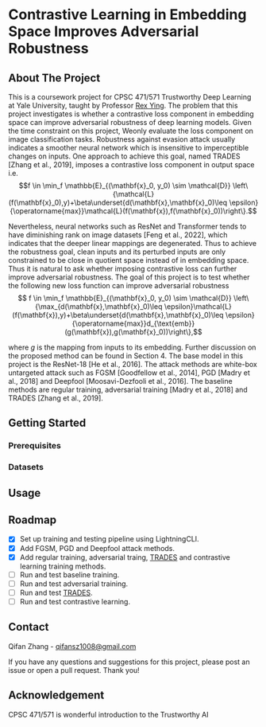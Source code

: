 # Contrastive Learning in Embedding Space Improves Adversarial Robustness

## About The Project

This is a coursework project for CPSC 471/571 Trustworthy Deep Learning at Yale University, taught by Professor [Rex Ying](https://www.cs.yale.edu/homes/ying-rex/). The problem that this project investigates is whether a contrastive loss component in embedding space can improve adversarial robustness of deep learning models. Given the time constraint on this project, Weonly evaluate the loss component on image classification tasks. Robustness against
evasion attack usually indicates a smoother neural network which is insensitive to imperceptible
changes on inputs. One approach to achieve this goal, named TRADES [Zhang et al., 2019], imposes
a contrastive loss component in output space i.e.
$$f \in \min_f \mathbb{E}_{(\mathbf{x}_0, y_0) \sim \mathcal{D}} \left\{\mathcal{L}(f(\mathbf{x}_0),y)+\beta\underset{d(\mathbf{x},\mathbf{x}_0)\leq \epsilon}{\operatorname{max}}\mathcal{L}(f(\mathbf{x}),f(\mathbf{x}_0))\right\}.$$

Nevertheless, neural networks such as ResNet and Transformer tends to have diminishing rank on
image datasets [Feng et al., 2022], which indicates that the deeper linear mappings are degenerated.
Thus to achieve the robustness goal, clean inputs and its perturbed inputs are only constrained to be
close in quotient space instead of in embedding space. Thus it is natural to ask whether imposing
contrastive loss can further improve adversarial robustness. The goal of this project is to test whether
the following new loss function can improve adversarial robustness
$$    f \in \min_f \mathbb{E}_{(\mathbf{x}_0, y_0) \sim \mathcal{D}} \left\{\max_{d(\mathbf{x},\mathbf{x}_0)\leq \epsilon}\mathcal{L}(f(\mathbf{x}),y)+\beta\underset{d(\mathbf{x},\mathbf{x}_0)\leq \epsilon}{\operatorname{max}}d_{\text{emb}}(g(\mathbf{x}),g(\mathbf{x}_0))\right\},$$

where $g$ is the mapping from inputs to its embedding. Further discussion on the proposed method
can be found in Section 4. The base model in this project is the ResNet-18 [He et al., 2016]. The
attack methods are white-box untargeted attack such as FGSM [Goodfellow et al., 2014], PGD
[Madry et al., 2018] and Deepfool [Moosavi-Dezfooli et al., 2016]. The baseline methods are regular
training, adversarial training [Madry et al., 2018] and TRADES [Zhang et al., 2019].

## Getting Started

### Prerequisites

### Datasets

## Usage

## Roadmap

* [X] Set up training and testing pipeline using LightningCLI. 
* [X] Add FGSM, PGD and Deepfool attack methods.
* [X] Add regular training, adversarial traing, [TRADES](https://github.com/yaodongyu/TRADES) and contrastive learning training methods.
* [ ] Run and test baseline training.
* [ ] Run and test adversarial training.
* [ ] Run and test [TRADES](https://github.com/yaodongyu/TRADES).
* [ ] Run and test contrastive learning.

## Contact

Qifan Zhang - qifansz1008@gmail.com

If you have any questions and suggestions for this project, please post an issue or open a pull request. Thank you!

## Acknowledgement

CPSC 471/571 is wonderful introduction to the Trustworthy AI 